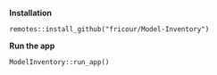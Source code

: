 **Installation**

`remotes::install_github("fricour/Model-Inventory")`

**Run the app**

`ModelInventory::run_app()`

